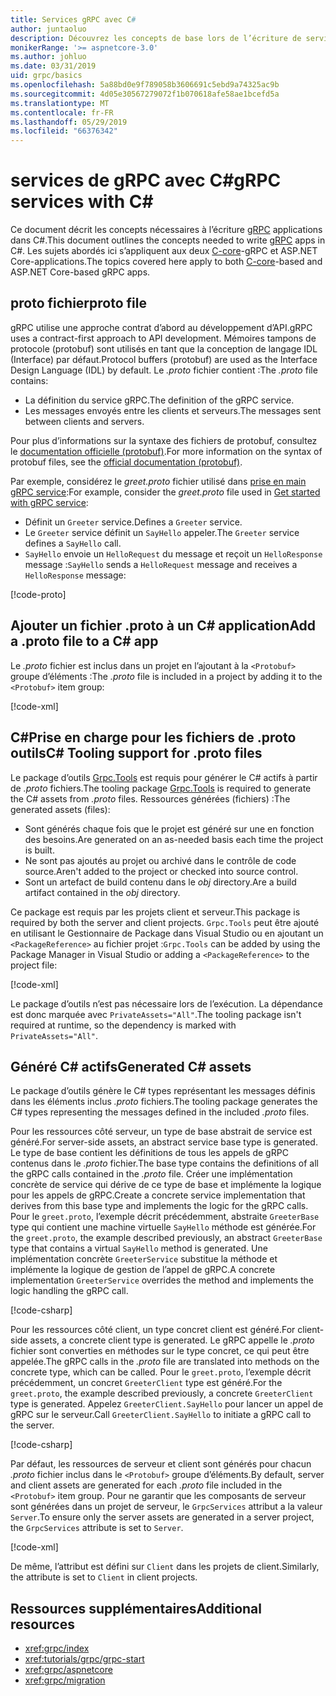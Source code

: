 ```yaml
---
title: Services gRPC avec C#
author: juntaoluo
description: Découvrez les concepts de base lors de l’écriture de services gRPC avec C#.
monikerRange: '>= aspnetcore-3.0'
ms.author: johluo
ms.date: 03/31/2019
uid: grpc/basics
ms.openlocfilehash: 5a88bd0e9f789058b3606691c5ebd9a74325ac9b
ms.sourcegitcommit: 4d05e30567279072f1b070618afe58ae1bcefd5a
ms.translationtype: MT
ms.contentlocale: fr-FR
ms.lasthandoff: 05/29/2019
ms.locfileid: "66376342"
---
```

# <a name="grpc-services-with-c"></a><span data-ttu-id="b63b0-103">services de gRPC avec C\#</span><span class="sxs-lookup"><span data-stu-id="b63b0-103">gRPC services with C\#</span></span>

<span data-ttu-id="b63b0-104">Ce document décrit les concepts nécessaires à l’écriture [gRPC](https://grpc.io/docs/guides/) applications dans C#.</span><span class="sxs-lookup"><span data-stu-id="b63b0-104">This document outlines the concepts needed to write [gRPC](https://grpc.io/docs/guides/) apps in C#.</span></span> <span data-ttu-id="b63b0-105">Les sujets abordés ici s’appliquent aux deux [C-core](https://grpc.io/blog/grpc-stacks)-gRPC et ASP.NET Core-applications.</span><span class="sxs-lookup"><span data-stu-id="b63b0-105">The topics covered here apply to both [C-core](https://grpc.io/blog/grpc-stacks)-based and ASP.NET Core-based gRPC apps.</span></span>

## <a name="proto-file"></a><span data-ttu-id="b63b0-106">proto fichier</span><span class="sxs-lookup"><span data-stu-id="b63b0-106">proto file</span></span>

<span data-ttu-id="b63b0-107">gRPC utilise une approche contrat d’abord au développement d’API.</span><span class="sxs-lookup"><span data-stu-id="b63b0-107">gRPC uses a contract-first approach to API development.</span></span> <span data-ttu-id="b63b0-108">Mémoires tampons de protocole (protobuf) sont utilisés en tant que la conception de langage IDL (Interface) par défaut.</span><span class="sxs-lookup"><span data-stu-id="b63b0-108">Protocol buffers (protobuf) are used as the Interface Design Language (IDL) by default.</span></span> <span data-ttu-id="b63b0-109">Le *.proto* fichier contient :</span><span class="sxs-lookup"><span data-stu-id="b63b0-109">The *.proto* file contains:</span></span>

* <span data-ttu-id="b63b0-110">La définition du service gRPC.</span><span class="sxs-lookup"><span data-stu-id="b63b0-110">The definition of the gRPC service.</span></span>
* <span data-ttu-id="b63b0-111">Les messages envoyés entre les clients et serveurs.</span><span class="sxs-lookup"><span data-stu-id="b63b0-111">The messages sent between clients and servers.</span></span>

<span data-ttu-id="b63b0-112">Pour plus d’informations sur la syntaxe des fichiers de protobuf, consultez le [documentation officielle (protobuf)](https://developers.google.com/protocol-buffers/docs/proto3).</span><span class="sxs-lookup"><span data-stu-id="b63b0-112">For more information on the syntax of protobuf files, see the [official documentation (protobuf)](https://developers.google.com/protocol-buffers/docs/proto3).</span></span>

<span data-ttu-id="b63b0-113">Par exemple, considérez le *greet.proto* fichier utilisé dans [prise en main gRPC service](xref:tutorials/grpc/grpc-start):</span><span class="sxs-lookup"><span data-stu-id="b63b0-113">For example, consider the *greet.proto* file used in [Get started with gRPC service](xref:tutorials/grpc/grpc-start):</span></span>

* <span data-ttu-id="b63b0-114">Définit un `Greeter` service.</span><span class="sxs-lookup"><span data-stu-id="b63b0-114">Defines a `Greeter` service.</span></span>
* <span data-ttu-id="b63b0-115">Le `Greeter` service définit un `SayHello` appeler.</span><span class="sxs-lookup"><span data-stu-id="b63b0-115">The `Greeter` service defines a `SayHello` call.</span></span>
* <span data-ttu-id="b63b0-116">`SayHello` envoie un `HelloRequest` du message et reçoit un `HelloResponse` message :</span><span class="sxs-lookup"><span data-stu-id="b63b0-116">`SayHello` sends a `HelloRequest` message and receives a `HelloResponse` message:</span></span>

[!code-proto[](~/tutorials//grpc/grpc-start/sample/GrpcGreeter/Protos/greet.proto)]

## <a name="add-a-proto-file-to-a-c-app"></a><span data-ttu-id="b63b0-117">Ajouter un fichier .proto à un C\# application</span><span class="sxs-lookup"><span data-stu-id="b63b0-117">Add a .proto file to a C\# app</span></span>

<span data-ttu-id="b63b0-118">Le *.proto* fichier est inclus dans un projet en l’ajoutant à la `<Protobuf>` groupe d’éléments :</span><span class="sxs-lookup"><span data-stu-id="b63b0-118">The *.proto* file is included in a project by adding it to the `<Protobuf>` item group:</span></span>

[!code-xml[](~/tutorials//grpc/grpc-start/sample/GrpcGreeter/GrpcGreeter.csproj?highlight=2&range=7-11)]

## <a name="c-tooling-support-for-proto-files"></a><span data-ttu-id="b63b0-119">C#Prise en charge pour les fichiers de .proto outils</span><span class="sxs-lookup"><span data-stu-id="b63b0-119">C# Tooling support for .proto files</span></span>

<span data-ttu-id="b63b0-120">Le package d’outils [Grpc.Tools](https://www.nuget.org/packages/Grpc.Tools/) est requis pour générer le C# actifs à partir de *.proto* fichiers.</span><span class="sxs-lookup"><span data-stu-id="b63b0-120">The tooling package [Grpc.Tools](https://www.nuget.org/packages/Grpc.Tools/) is required to generate the C# assets from *.proto* files.</span></span> <span data-ttu-id="b63b0-121">Ressources générées (fichiers) :</span><span class="sxs-lookup"><span data-stu-id="b63b0-121">The generated assets (files):</span></span>

* <span data-ttu-id="b63b0-122">Sont générés chaque fois que le projet est généré sur une en fonction des besoins.</span><span class="sxs-lookup"><span data-stu-id="b63b0-122">Are generated on an as-needed basis each time the project is built.</span></span>
* <span data-ttu-id="b63b0-123">Ne sont pas ajoutés au projet ou archivé dans le contrôle de code source.</span><span class="sxs-lookup"><span data-stu-id="b63b0-123">Aren't added to the project or checked into source control.</span></span>
* <span data-ttu-id="b63b0-124">Sont un artefact de build contenu dans le *obj* directory.</span><span class="sxs-lookup"><span data-stu-id="b63b0-124">Are a build artifact contained in the *obj* directory.</span></span>

<span data-ttu-id="b63b0-125">Ce package est requis par les projets client et serveur.</span><span class="sxs-lookup"><span data-stu-id="b63b0-125">This package is required by both the server and client projects.</span></span> <span data-ttu-id="b63b0-126">`Grpc.Tools` peut être ajouté en utilisant le Gestionnaire de Package dans Visual Studio ou en ajoutant un `<PackageReference>` au fichier projet :</span><span class="sxs-lookup"><span data-stu-id="b63b0-126">`Grpc.Tools` can be added by using the Package Manager in Visual Studio or adding a `<PackageReference>` to the project file:</span></span>

[!code-xml[](~/tutorials//grpc/grpc-start/sample/GrpcGreeter/GrpcGreeter.csproj?highlight=1&range=17)]

<span data-ttu-id="b63b0-127">Le package d’outils n’est pas nécessaire lors de l’exécution. La dépendance est donc marquée avec `PrivateAssets="All"`.</span><span class="sxs-lookup"><span data-stu-id="b63b0-127">The tooling package isn't required at runtime, so the dependency is marked with `PrivateAssets="All"`.</span></span>

## <a name="generated-c-assets"></a><span data-ttu-id="b63b0-128">Généré C# actifs</span><span class="sxs-lookup"><span data-stu-id="b63b0-128">Generated C# assets</span></span>

<span data-ttu-id="b63b0-129">Le package d’outils génère le C# types représentant les messages définis dans les éléments inclus *.proto* fichiers.</span><span class="sxs-lookup"><span data-stu-id="b63b0-129">The tooling package generates the C# types representing the messages defined in the included *.proto* files.</span></span>

<span data-ttu-id="b63b0-130">Pour les ressources côté serveur, un type de base abstrait de service est généré.</span><span class="sxs-lookup"><span data-stu-id="b63b0-130">For server-side assets, an abstract service base type is generated.</span></span> <span data-ttu-id="b63b0-131">Le type de base contient les définitions de tous les appels de gRPC contenus dans le *.proto* fichier.</span><span class="sxs-lookup"><span data-stu-id="b63b0-131">The base type contains the definitions of all the gRPC calls contained in the *.proto* file.</span></span> <span data-ttu-id="b63b0-132">Créer une implémentation concrète de service qui dérive de ce type de base et implémente la logique pour les appels de gRPC.</span><span class="sxs-lookup"><span data-stu-id="b63b0-132">Create a concrete service implementation that derives from this base type and implements the logic for the gRPC calls.</span></span> <span data-ttu-id="b63b0-133">Pour le `greet.proto`, l’exemple décrit précédemment, abstraite `GreeterBase` type qui contient une machine virtuelle `SayHello` méthode est générée.</span><span class="sxs-lookup"><span data-stu-id="b63b0-133">For the `greet.proto`, the example described previously, an abstract `GreeterBase` type that contains a virtual `SayHello` method is generated.</span></span> <span data-ttu-id="b63b0-134">Une implémentation concrète `GreeterService` substitue la méthode et implémente la logique de gestion de l’appel de gRPC.</span><span class="sxs-lookup"><span data-stu-id="b63b0-134">A concrete implementation `GreeterService` overrides the method and implements the logic handling the gRPC call.</span></span>

[!code-csharp[](~/tutorials//grpc/grpc-start/sample/GrpcGreeter/Services/GreeterService.cs?name=snippet)]

<span data-ttu-id="b63b0-135">Pour les ressources côté client, un type concret client est généré.</span><span class="sxs-lookup"><span data-stu-id="b63b0-135">For client-side assets, a concrete client type is generated.</span></span> <span data-ttu-id="b63b0-136">Le gRPC appelle le *.proto* fichier sont converties en méthodes sur le type concret, ce qui peut être appelée.</span><span class="sxs-lookup"><span data-stu-id="b63b0-136">The gRPC calls in the *.proto* file are translated into methods on the concrete type, which can be called.</span></span> <span data-ttu-id="b63b0-137">Pour le `greet.proto`, l’exemple décrit précédemment, un concret `GreeterClient` type est généré.</span><span class="sxs-lookup"><span data-stu-id="b63b0-137">For the `greet.proto`, the example described previously, a concrete `GreeterClient` type is generated.</span></span> <span data-ttu-id="b63b0-138">Appelez `GreeterClient.SayHello` pour lancer un appel de gRPC sur le serveur.</span><span class="sxs-lookup"><span data-stu-id="b63b0-138">Call `GreeterClient.SayHello` to initiate a gRPC call to the server.</span></span>

[!code-csharp[](~/tutorials//grpc/grpc-start/sample/GrpcGreeterClient/Program.cs?highlight=5-8&name=snippet)]

<span data-ttu-id="b63b0-139">Par défaut, les ressources de serveur et client sont générés pour chacun *.proto* fichier inclus dans le `<Protobuf>` groupe d’éléments.</span><span class="sxs-lookup"><span data-stu-id="b63b0-139">By default, server and client assets are generated for each *.proto* file included in the `<Protobuf>` item group.</span></span> <span data-ttu-id="b63b0-140">Pour ne garantir que les composants de serveur sont générées dans un projet de serveur, le `GrpcServices` attribut a la valeur `Server`.</span><span class="sxs-lookup"><span data-stu-id="b63b0-140">To ensure only the server assets are generated in a server project, the `GrpcServices` attribute is set to `Server`.</span></span>

[!code-xml[](~/tutorials//grpc/grpc-start/sample/GrpcGreeter/GrpcGreeter.csproj?highlight=2&range=7-11)]

<span data-ttu-id="b63b0-141">De même, l’attribut est défini sur `Client` dans les projets de client.</span><span class="sxs-lookup"><span data-stu-id="b63b0-141">Similarly, the attribute is set to `Client` in client projects.</span></span>

## <a name="additional-resources"></a><span data-ttu-id="b63b0-142">Ressources supplémentaires</span><span class="sxs-lookup"><span data-stu-id="b63b0-142">Additional resources</span></span>

* <xref:grpc/index>
* <xref:tutorials/grpc/grpc-start>
* <xref:grpc/aspnetcore>
* <xref:grpc/migration>
